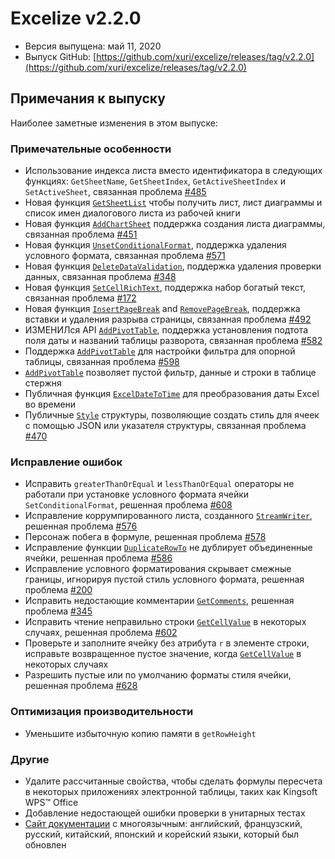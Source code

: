 # Excelize v2.2.0

* Версия выпущена: май 11, 2020
* Выпуск GitHub: [https://github.com/xuri/excelize/releases/tag/v2.2.0](https://github.com/xuri/excelize/releases/tag/v2.2.0)

## Примечания к выпуску

Наиболее заметные изменения в этом выпуске:

### Примечательные особенности

* Использование индекса листа вместо идентификатора в следующих функциях: `GetSheetName`, `GetSheetIndex`, `GetActiveSheetIndex` и `SetActiveSheet`, связанная проблема [#485](https://github.com/xuri/excelize/issues/485)
* Новая функция [`GetSheetList`](https://pkg.go.dev/github.com/xuri/excelize/v2@v2.2.0#File.GetSheetList) чтобы получить лист, лист диаграммы и список имен диалогового листа из рабочей книги
* Новая функция [`AddChartSheet`](https://pkg.go.dev/github.com/xuri/excelize/v2@v2.2.0#File.AddChartSheet) поддержка создания листа диаграммы, связанная проблема [#451](https://github.com/xuri/excelize/issues/451)
* Новая функция [`UnsetConditionalFormat`](https://pkg.go.dev/github.com/xuri/excelize/v2@v2.2.0#File.UnsetConditionalFormat), поддержка удаления условного формата, связанная проблема [#571](https://github.com/xuri/excelize/issues/571)
* Новая функция [`DeleteDataValidation`](https://pkg.go.dev/github.com/xuri/excelize/v2@v2.2.0#File.DeleteDataValidation), поддержка удаления проверки данных, связанная проблема [#348](https://github.com/xuri/excelize/issues/348)
* Новая функция [`SetCellRichText`](https://pkg.go.dev/github.com/xuri/excelize/v2@v2.2.0#File.SetCellRichText), поддержка набор богатый текст, связанная проблема [#172](https://github.com/xuri/excelize/issues/172)
* Новая функция [`InsertPageBreak`](https://pkg.go.dev/github.com/xuri/excelize/v2@v2.2.0#File.InsertPageBreak) and [`RemovePageBreak`](https://pkg.go.dev/github.com/xuri/excelize/v2@v2.2.0#File.RemovePageBreak), поддержка вставки и удаления разрыва страницы, связанная проблема [#492](https://github.com/xuri/excelize/issues/492)
* ИЗМЕНИЛся API [`AddPivotTable`](https://pkg.go.dev/github.com/xuri/excelize/v2@v2.2.0#File.AddPivotTable), поддержка установления подтота поля даты и названий таблицы разворота, связанная проблема [#582](https://github.com/xuri/excelize/issues/582)
* Поддержка [`AddPivotTable`](https://pkg.go.dev/github.com/xuri/excelize/v2@v2.2.0#File.AddPivotTable) для настройки фильтра для опорной таблицы, связанная проблема [#598](https://github.com/xuri/excelize/issues/598)
* [`AddPivotTable`](https://pkg.go.dev/github.com/xuri/excelize/v2@v2.2.0#File.AddPivotTable) позволяет пустой фильтр, данные и строки в таблице стержня
* Публичная функция [`ExcelDateToTime`](https://pkg.go.dev/github.com/xuri/excelize/v2@v2.2.0#File.ExcelDateToTime) для преобразования даты Excel во времени
* Публичные [`Style`](https://pkg.go.dev/github.com/xuri/excelize/v2@v2.2.0#Style) структуры, позволяющие создать стиль для ячеек с помощью JSON или указателя структуры, связанная проблема [#470](https://github.com/xuri/excelize/issues/470)

### Исправление ошибок

* Исправить `greaterThanOrEqual` и `lessThanOrEqual` операторы не работали при установке условного формата ячейки `SetConditionalFormat`, решенная проблема [#608](https://github.com/xuri/excelize/issues/608)
* Исправление коррумпированного листа, созданного [`StreamWriter`](https://pkg.go.dev/github.com/xuri/excelize/v2@v2.2.0#StreamWriter), решенная проблема [#576](https://github.com/xuri/excelize/issues/576)
* Персонаж побега в формуле, решенная проблема [#578](https://github.com/xuri/excelize/issues/578)
* Исправление функции [`DuplicateRowTo`](https://pkg.go.dev/github.com/xuri/excelize/v2@v2.2.0#File.DuplicateRowTo) не дублирует объединенные ячейки, решенная проблема [#586](https://github.com/xuri/excelize/issues/586)
* Исправление условного форматирования скрывает смежные границы, игнорируя пустой стиль условного формата, решенная проблема [#200](https://github.com/xuri/excelize/issues/200)
* Исправить недостающие комментарии [`GetComments`](https://pkg.go.dev/github.com/xuri/excelize/v2@v2.2.0#File.GetComments), решенная проблема [#345](https://github.com/xuri/excelize/issues/345)
* Исправить чтение неправильно строки [`GetCellValue`](https://pkg.go.dev/github.com/xuri/excelize/v2@v2.2.0#File.GetCellValue) в некоторых случаях, решенная проблема [#602](https://github.com/xuri/excelize/issues/602)
* Проверьте и заполните ячейку без атрибута `r` в элементе строки, исправьте возвращенное пустое значение, когда [`GetCellValue`](https://pkg.go.dev/github.com/xuri/excelize/v2@v2.2.0#File.GetCellValue) в некоторых случаях
* Разрешить пустые или по умолчанию форматы стиля ячейки, решенная проблема [#628](https://github.com/xuri/excelize/issues/628)

### Оптимизация производительности

* Уменьшите избыточную копию памяти в `getRowHeight`

### Другие

* Удалите рассчитанные свойства, чтобы сделать формулы пересчета в некоторых приложениях электронной таблицы, таких как Kingsoft WPS&trade; Office
* Добавление недостающей ошибки проверки в унитарных тестах
* [Сайт документации](https://xuri.me/excelize) с многоязычным: английский, французский, русский, китайский, японский и корейский языки, который был обновлен
